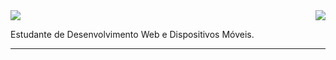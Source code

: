 <img align='right' src="https://github-readme-stats.vercel.app/api?username=ffvitor&show_icons=true&title_color=ffffff&text_color=ffffff&icon_color=ffffff&bg_color=e0c099&hide_border=true&cache_seconds=2300">


<img src="https://img.shields.io/static/v1?label=Overview&message=Vitor%20Ferreira&color=e0c099&style=for-the-badge&logo=github&logoColor=ffffff">


<p>
Estudante de Desenvolvimento Web e Dispositivos Móveis.
</p>
<hr>
